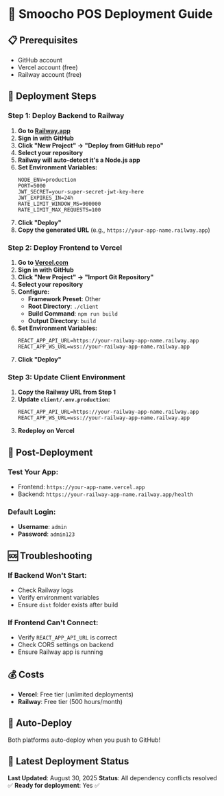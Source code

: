 # 🚀 Smoocho POS Deployment Guide

## 📋 **Prerequisites**
- GitHub account
- Vercel account (free)
- Railway account (free)

## 🎯 **Deployment Steps**

### **Step 1: Deploy Backend to Railway**

1. **Go to [Railway.app](https://railway.app)**
2. **Sign in with GitHub**
3. **Click "New Project" → "Deploy from GitHub repo"**
4. **Select your repository**
5. **Railway will auto-detect it's a Node.js app**
6. **Set Environment Variables:**
   ```
   NODE_ENV=production
   PORT=5000
   JWT_SECRET=your-super-secret-jwt-key-here
   JWT_EXPIRES_IN=24h
   RATE_LIMIT_WINDOW_MS=900000
   RATE_LIMIT_MAX_REQUESTS=100
   ```
7. **Click "Deploy"**
8. **Copy the generated URL** (e.g., `https://your-app-name.railway.app`)

### **Step 2: Deploy Frontend to Vercel**

1. **Go to [Vercel.com](https://vercel.com)**
2. **Sign in with GitHub**
3. **Click "New Project" → "Import Git Repository"**
4. **Select your repository**
5. **Configure:**
   - **Framework Preset**: Other
   - **Root Directory**: `./client`
   - **Build Command**: `npm run build`
   - **Output Directory**: `build`
6. **Set Environment Variables:**
   ```
   REACT_APP_API_URL=https://your-railway-app-name.railway.app
   REACT_APP_WS_URL=wss://your-railway-app-name.railway.app
   ```
7. **Click "Deploy"**

### **Step 3: Update Client Environment**

1. **Copy the Railway URL from Step 1**
2. **Update `client/.env.production`:**
   ```
   REACT_APP_API_URL=https://your-railway-app-name.railway.app
   REACT_APP_WS_URL=wss://your-railway-app-name.railway.app
   ```
3. **Redeploy on Vercel**

## 🔧 **Post-Deployment**

### **Test Your App:**
- Frontend: `https://your-app-name.vercel.app`
- Backend: `https://your-railway-app-name.railway.app/health`

### **Default Login:**
- **Username**: `admin`
- **Password**: `admin123`

## 🆘 **Troubleshooting**

### **If Backend Won't Start:**
- Check Railway logs
- Verify environment variables
- Ensure `dist` folder exists after build

### **If Frontend Can't Connect:**
- Verify `REACT_APP_API_URL` is correct
- Check CORS settings on backend
- Ensure Railway app is running

## 💰 **Costs**
- **Vercel**: Free tier (unlimited deployments)
- **Railway**: Free tier (500 hours/month)

## 🔄 **Auto-Deploy**
Both platforms auto-deploy when you push to GitHub!

## 📝 **Latest Deployment Status**
**Last Updated**: August 30, 2025
**Status**: All dependency conflicts resolved ✅
**Ready for deployment**: Yes ✅
